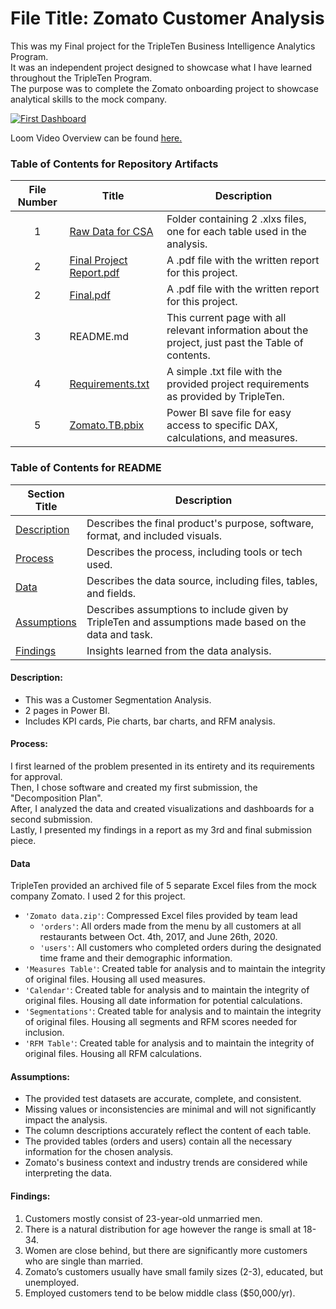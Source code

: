 # File Title: Zomato Customer Analysis

This was my Final project for the TripleTen Business Intelligence Analytics Program.  
It was an independent project designed to showcase what I have learned throughout the TripleTen Program.  
The purpose was to complete the Zomato onboarding project to showcase analytical skills to the mock company.  

[<img src="https://github.com/Tiffany-Bergett/Data_projects_TripleTen/blob/main/Images/ZomatoProject.png" alt="First Dashboard">](https://www.loom.com/share/d29a87fb973846829433f6dcf9a91a5b?sid=add8ee32-42ac-48d2-9af6-049f9e8dac77)

Loom Video Overview can be found <a href='https://www.loom.com/share/d29a87fb973846829433f6dcf9a91a5b?sid=add8ee32-42ac-48d2-9af6-049f9e8dac77' target=_blank><u>here</u>. </a>

### Table of Contents for Repository Artifacts
| File Number | Title | Description |
| :-----------: | ----------- |----------- |
| 1 | [Raw Data for CSA](https://github.com/Tiffany-Bergett/Data_projects_TripleTen/tree/main/Zomato/Raw%20Data%20for%20CSA) | Folder containing 2 .xlxs files, one for each table used in the analysis. |
| 2 | [Final Project Report.pdf](https://github.com/Tiffany-Bergett/Data_projects_TripleTen/blob/main/Zomato/Final%20Project%20Report.pdf) | A .pdf file with the written report for this project. |
| 2 | [Final.pdf](https://github.com/Tiffany-Bergett/Data_projects_TripleTen/blob/main/Zomato/Final.pdf) | A .pdf file with the written report for this project. |
| 3 | README.md | This current page with all relevant information about the project, just past the Table of contents. |
| 4 | [Requirements.txt](https://github.com/Tiffany-Bergett/Data_projects_TripleTen/blob/main/Zomato/Requirements.txt) | A simple .txt file with the provided project requirements as provided by TripleTen. |
| 5 | [Zomato.TB.pbix](https://github.com/Tiffany-Bergett/Data_projects_TripleTen/blob/main/Zomato/Zomato.TB.pbix) | Power BI save file for easy access to specific DAX, calculations, and measures. |

### Table of Contents for README
| Section Title | Description |
| ----------- |----------- |
| [Description](https://github.com/Tiffany-Bergett/Data_projects_TripleTen/tree/main/Zomato#description) | Describes the final product's purpose, software, format, and included visuals. |
| [Process](https://github.com/Tiffany-Bergett/Data_projects_TripleTen/tree/main/Zomato#process) | Describes the process, including tools or tech used. |
| [Data](https://github.com/Tiffany-Bergett/Data_projects_TripleTen/tree/main/Zomato#data) | Describes the data source, including files, tables, and fields. |
| [Assumptions](https://github.com/Tiffany-Bergett/Data_projects_TripleTen/tree/main/Zomato#assumptions) | Describes assumptions to include given by TripleTen and assumptions made based on the data and task. |
| [Findings](https://github.com/Tiffany-Bergett/Data_projects_TripleTen/tree/main/Zomato#findings) | Insights learned from the data analysis. |

#### Description:
- This was a Customer Segmentation Analysis.  
- 2 pages in Power BI.  
- Includes KPI cards, Pie charts, bar charts, and RFM analysis.  

#### Process:
I first learned of the problem presented in its entirety and its requirements for approval.  
Then, I chose software and created my first submission, the "Decomposition Plan".  
After, I analyzed the data and created visualizations and dashboards for a second submission.  
Lastly, I presented my findings in a report as my 3rd and final submission piece.  

#### Data
TripleTen provided an archived file of 5 separate Excel files from the mock company Zomato. I used 2 for this project.  
- `'Zomato data.zip'`: Compressed Excel files provided by team lead
    - `'orders'`: All orders made from the menu by all customers at all restaurants between Oct. 4th, 2017, and June 26th, 2020.
    - `'users'`: All customers who completed orders during the designated time frame and their demographic information.
- `'Measures Table'`: Created table for analysis and to maintain the integrity of original files. Housing all used measures.
- `'Calendar'`: Created table for analysis and to maintain the integrity of original files. Housing all date information for potential calculations.
- `'Segmentations'`: Created table for analysis and to maintain the integrity of original files. Housing all segments and RFM scores needed for inclusion.
- `'RFM Table'`: Created table for analysis and to maintain the integrity of original files. Housing all RFM calculations.

#### Assumptions:
- The provided test datasets are accurate, complete, and consistent.
- Missing values or inconsistencies are minimal and will not significantly impact the analysis.
- The column descriptions accurately reflect the content of each table.
- The provided tables (orders and users) contain all the necessary information for the chosen analysis.
- Zomato's business context and industry trends are considered while interpreting the data.

#### Findings:
1. Customers mostly consist of 23-year-old unmarried men.
2. There is a natural distribution for age however the range is small at 18-34.
3. Women are close behind, but there are significantly more customers who are single than married.
4. Zomato’s customers usually have small family sizes (2-3), educated, but unemployed.
5. Employed customers tend to be below middle class ($50,000/yr).

